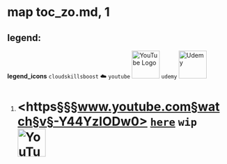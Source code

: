 # map toc_zo.md, 1

## legend:

**legend_icons**
`cloudskillsboost` :cloud:
`youtube` <img src='https://upload.wikimedia.org/wikipedia/commons/b/b8/YouTube_Logo_2017.svg' alt='YouTube Logo' width='64'>
`udemy` <img src='https://upload.wikimedia.org/wikipedia/commons/thumb/e/e3/Udemy_logo.svg/1920px-Udemy_logo.svg.png' alt='Udemy' width='64'>

1. # <https§§§www.youtube.com§watch§v§-Y44YzIODw0> [`here`](./0to100/https§§§www.youtube.com§watch§v§-Y44YzIODw0/readme.md) `wip` <img src='https://upload.wikimedia.org/wikipedia/commons/b/b8/YouTube_Logo_2017.svg' alt='YouTube Logo' width='64'>
